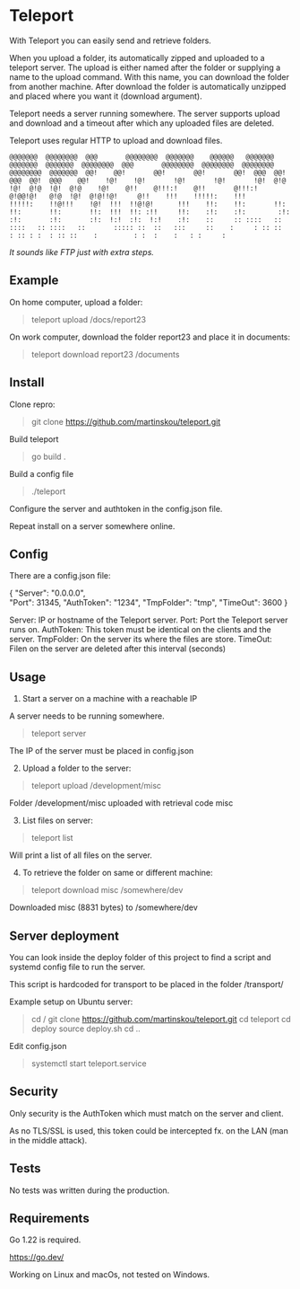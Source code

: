 # Teleport

With Teleport you can easily send and retrieve folders.

When you upload a folder, its automatically zipped and uploaded to a teleport server. The upload is either named after the folder or supplying a name to the upload command. With this name, you can download the folder from another machine. After download the folder is automatically unzipped and placed where you want it (download argument).

Teleport needs a server running somewhere. The server supports upload and download and a timeout after which any uploaded files are deleted.

Teleport uses regular HTTP to upload and download files.

``
@@@@@@@  @@@@@@@@  @@@       @@@@@@@@  @@@@@@@    @@@@@@   @@@@@@@   @@@@@@@ 
@@@@@@@  @@@@@@@@  @@@       @@@@@@@@  @@@@@@@@  @@@@@@@@  @@@@@@@@  @@@@@@@ 
  @@!    @@!       @@!       @@!       @@!  @@@  @@!  @@@  @@!  @@@    @@!   
  !@!    !@!       !@!       !@!       !@!  @!@  !@!  @!@  !@!  @!@    !@!   
  @!!    @!!!:!    @!!       @!!!:!    @!@@!@!   @!@  !@!  @!@!!@!     @!!   
  !!!    !!!!!:    !!!       !!!!!:    !!@!!!    !@!  !!!  !!@!@!      !!!   
  !!:    !!:       !!:       !!:       !!:       !!:  !!!  !!: :!!     !!:   
  :!:    :!:        :!:      :!:       :!:       :!:  !:!  :!:  !:!    :!:   
   ::     :: ::::   :: ::::   :: ::::   ::       ::::: ::  ::   :::     ::   
   :     : :: ::   : :: : :  : :: ::    :         : :  :    :   : :     :    
``

*It sounds like FTP just with extra steps.*


## Example

On home computer, upload a folder:

> teleport upload /docs/report23

On work computer, download the folder report23 and place it in documents:

> teleport download report23 /documents


## Install

Clone repro:

> git clone https://github.com/martinskou/teleport.git

Build teleport

> go build .

Build a config file

> ./teleport

Configure the server and authtoken in the config.json file.

Repeat install on a server somewhere online.


## Config

There are a config.json file:

{
  "Server": "0.0.0.0",      
  "Port": 31345,
  "AuthToken": "1234",
  "TmpFolder": "tmp",
  "TimeOut": 3600
}

Server: IP or hostname of the Teleport server.
Port: Port the Teleport server runs on.
AuthToken: This token must be identical on the clients and the server.
TmpFolder: On the server its where the files are store.
TimeOut: Filen on the server are deleted after this interval (seconds)




## Usage

1. Start a server on a machine with a reachable IP 

A server needs to be running somewhere.

> teleport server

The IP of the server must be placed in config.json



2. Upload a folder to the server:

> teleport upload /development/misc

Folder /development/misc uploaded with retrieval code misc


3. List files on server:

> teleport list

Will print a list of all files on the server.


4. To retrieve the folder on same or different machine:

> teleport download misc /somewhere/dev

Downloaded misc (8831 bytes) to /somewhere/dev


## Server deployment

You can look inside the deploy folder of this project to find a script and systemd config file to run the server.

This script is hardcoded for transport to be placed in the folder /transport/

Example setup on Ubuntu server:

> cd /
> git clone https://github.com/martinskou/teleport.git
> cd teleport
> cd deploy
> source deploy.sh
> cd ..

Edit config.json

> systemctl start teleport.service


## Security

Only security is the AuthToken which must match on the server and client.

As no TLS/SSL is used, this token could be intercepted fx. on the LAN (man in the middle attack).


## Tests

No tests was written during the production.


## Requirements

Go 1.22 is required.

https://go.dev/

Working on Linux and macOs, not tested on Windows.
